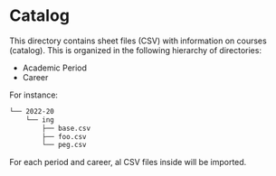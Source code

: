 # Catalog

This directory contains sheet files (CSV) with information on courses (catalog). This is organized in the following hierarchy of directories:

- Academic Period
- Career

For instance:

```txt
└── 2022-20
    └── ing
        ├── base.csv
        ├── foo.csv
        └── peg.csv
```

For each period and career, al CSV files inside will be imported.
